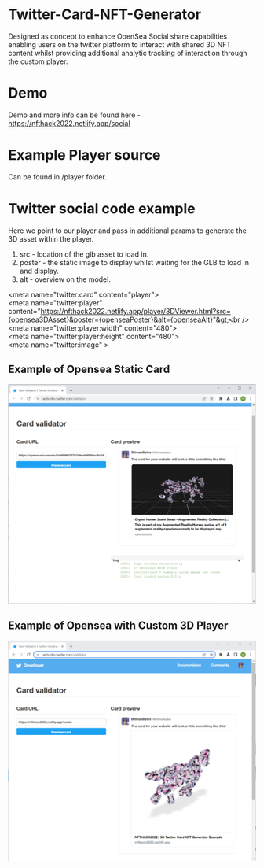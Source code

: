 # Twitter-Card-NFT-Generator
Designed as concept to enhance OpenSea Social share capabilities enabling users on the twitter platform to interact with shared 3D NFT content whilst providing additional analytic tracking of interaction through the custom player.

# Demo
Demo and more info can be found here - 
https://nfthack2022.netlify.app/social

# Example Player source
Can be found in /player folder.

# Twitter social code example
Here we point to our player and pass in additional params to generate the 3D asset within the player.
1. src - location of the glb asset to load in.
2. poster - the static image to display whilst waiting for the GLB to load in and display.
3. alt - overview on the model.

&lt;meta name="twitter:card" content="player"&gt;<br />
&lt;meta name="twitter:player" content="https://nfthack2022.netlify.app/player/3DViewer.html?src={opensea3DAsset}&poster={openseaPoster}&alt={openseaAlt}"&gt;<br />
&lt;meta name="twitter:player:width" content="480"&gt;<br />
&lt;meta name="twitter:player:height" content="480"&gt;<br />
&lt;meta name="twitter:image" &gt;<br />

## Example of Opensea Static Card
<img src="./images/socialCard_opensea.PNG" alt="OpenSea Static 3D Image of NFT" />


## Example of Opensea with Custom 3D Player
<img src="./images/socialCard.PNG" alt="OpenSea Interactive 3D NFT" />
